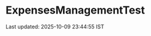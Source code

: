 # ExpensesManagementTest



































































































































































































































































Last updated: 2025-10-09 23:44:55 IST
